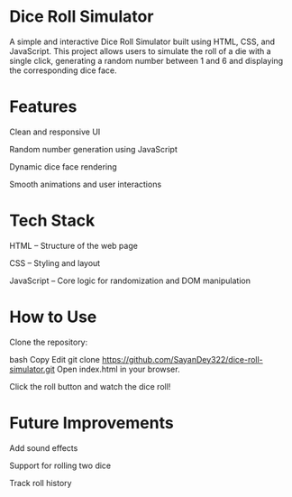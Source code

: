 # Dice Roll Simulator
A simple and interactive Dice Roll Simulator built using HTML, CSS, and JavaScript. This project allows users to simulate the roll of a die with a single click, generating a random number between 1 and 6 and displaying the corresponding dice face.

# Features
Clean and responsive UI

Random number generation using JavaScript

Dynamic dice face rendering

Smooth animations and user interactions

# Tech Stack
HTML – Structure of the web page

CSS – Styling and layout

JavaScript – Core logic for randomization and DOM manipulation


# How to Use
Clone the repository:

bash
Copy
Edit
git clone https://github.com/SayanDey322/dice-roll-simulator.git
Open index.html in your browser.

Click the roll button and watch the dice roll!

# Future Improvements
Add sound effects

Support for rolling two dice

Track roll history
